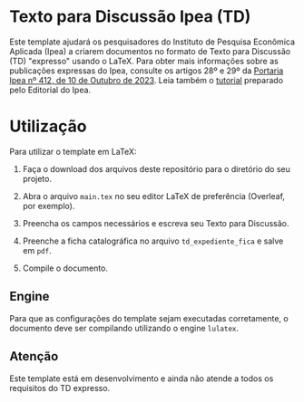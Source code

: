 # Texto para Discussão Ipea (TD)

Este template ajudará os pesquisadores do Instituto de Pesquisa Econômica Aplicada (Ipea) a criarem documentos no formato de Texto para Discussão (TD) "expresso" usando o LaTeX. Para obter mais informações sobre as publicações expressas do Ipea, consulte os artigos 28º e 29º da [Portaria Ipea nº 412, de 10 de Outubro de 2023](https://github.com/ipeadata-lab/td/blob/0bcf11a9d33d9f98337655233c509ba1298445db/editorial/portaria_412.pdf). Leia também o  [tutorial](https://github.com/ipeadata-lab/td/blob/main/editorial/tutorial_td_exp.pdf) preparado pelo Editorial do Ipea.

# Utilização 

Para  utilizar o template em LaTeX:

1. Faça o download dos arquivos deste repositório para o diretório do seu projeto. 

2. Abra o arquivo `main.tex` no seu editor LaTeX de preferência (Overleaf, por exemplo).

3. Preencha os campos necessários e escreva seu Texto para Discussão.

4. Preenche a ficha catalográfica no arquivo `td_expediente_fica` e salve em `pdf`.

4. Compile o documento.

## Engine

Para que as configurações do template sejam executadas corretamente, o documento deve ser compilando utilizando o engine `lulatex`.

## Atenção

Este template está em desenvolvimento e ainda não atende a todos os requisitos do TD expresso.
